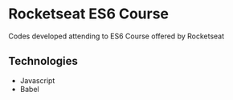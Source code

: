 # Rocketseat ES6 Course
Codes developed attending to ES6 Course offered by Rocketseat

## Technologies
- Javascript
- Babel
